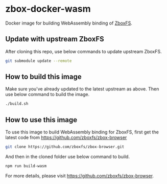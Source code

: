 # zbox-docker-wasm

Docker image for building WebAssembly binding of [ZboxFS].

## Update with upstream ZboxFS

After cloning this repo, use below commands to update upstream ZboxFS.

```sh
git submodule update --remote
```

## How to build this image

Make sure you've already updated to the latest upstream as above. Then use below
command to build the image.

```sh
./build.sh
```

## How to use this image

To use this image to build WebAssembly binding for ZboxFS, first get the latest
code from https://github.com/zboxfs/zbox-browser

```sh
git clone https://github.com/zboxfs/zbox-browser.git
```

And then in the cloned folder use below command to build.

```sh
npm run build-wasm
```

For more details, please visit https://github.com/zboxfs/zbox-browser.

[ZboxFS]: https://github.com/zboxfs/zbox

